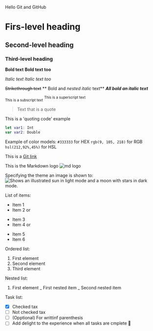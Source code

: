Hello Git and GitHub

# Firs-level heading
## Second-level heading
### Third-level heading

**Bold text**
__Bold text too__

*Italic text*
_Italic text too_

~~Strikethrough text~~
** Bold and _nested italic_ text**
***All bold an italic text***

<sub>This is a subscript text</sub>
<sup>This is a superscript text</sup>

>Text that is a quote

This is a 'quoting code' example

```swift
let var1: Int
var var2: Double
```

Example of color models:
`#333333` for HEX
`rgb(9, 105, 218)` for RGB
`hsl(212,92%,45%)` for HSL

This is a [Git link](https://github.com/anceldev/git-practice/edit/main/README.md)

This is the Markdown logo ![md logo](https://upload.wikimedia.org/wikipedia/commons/thumb/4/48/Markdown-mark.svg/208px-Markdown-mark.svg.png)

Specifying the theme an image is shown to:
<picture>
  <source media="(prefers-color-scheme: dark)" srcset="https://user-images.githubusercontent.com/25423296/163456776-7f95b81a-f1ed-45f7-b7ab-8fa810d529fa.png">
  <source media="(prefers-color-scheme: light)" srcset="https://user-images.githubusercontent.com/25423296/163456779-a8556205-d0a5-45e2-ac17-42d089e3c3f8.png">
  <img alt="Shows an illustrated sun in light mode and a moon with stars in dark mode." src="https://user-images.githubusercontent.com/25423296/163456779-a8556205-d0a5-45e2-ac17-42d089e3c3f8.png">
</picture>

List of items: 
- Item 1
- Item 2
or 
* Item 3
* Item 4
or 
+ Item 5
+ Item 6

Ordered list:
1. First element
2. Second element
3. Third element

Nested list:
1. First element
	_ First nested item
		_ Second nested item

Task list:
- [x] Checked tax
- [ ] Not checked tax
- [ ] \(Opptional) For writtinf parenthesis
- [ ] Add delight to the experience when all tasks are cmplete :tada:
